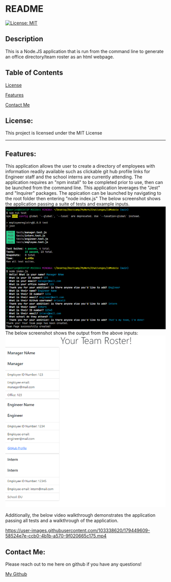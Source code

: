 # README 

[![License: MIT](https://img.shields.io/badge/License-MIT-yellow.svg)](https://opensource.org/licenses/MIT)    

## Description

This is a Node.JS application that is run from the command line to generate an office directory/team roster as an html webpage. 

## Table of Contents

[License](#license)

[Features](#features)

[Contact Me](#contact-me)

## License: 

This project is licensed under the MIT License 

---

## Features: 

This application allows the user to create a directory of employees with information readily available such as clickable git hub profile links for Engineer staff and the school interns are currently attending. 
The application requires an "npm install" to be completed prior to use, then can be launched from the command line. This application leverages the "Jest" and "Inquirer" packages. 
The appication can be launched by navigating to the root folder then entering "node index.js"
The below screenshot shows the application passing a suite of tests and example inputs.
![picture1](./pictures/Picture1.png "Picture1")
The below screenshot shows the output from the above inputs:
![picture\2](./pictures/Picture2.png "Picture2")

Additionally, the below video walkthrough demonstrates the application passing all tests and a walkthrough of the application.

https://user-images.githubusercontent.com/103338620/179449609-58524e7e-ccb0-4b1b-a570-9f020665c175.mp4 

## Contact Me: 

Please reach out to me here on github if you have any questions!
 
[My Github](https://github.com/brisco13)
